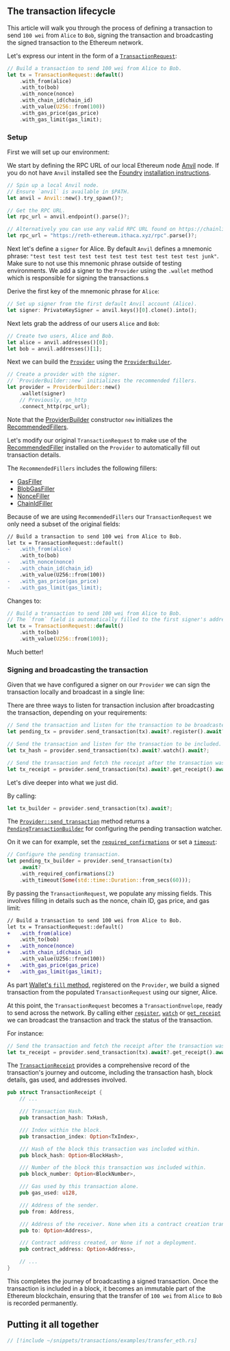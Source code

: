 ## The transaction lifecycle

This article will walk you through the process of defining a transaction to send `100 wei` from `Alice` to `Bob`, signing the transaction and broadcasting the signed transaction to the Ethereum network.

Let's express our intent in the form of a [`TransactionRequest`](https://docs.rs/alloy/latest/alloy/rpc/types/eth/struct.TransactionRequest.html):

```rust
// Build a transaction to send 100 wei from Alice to Bob.
let tx = TransactionRequest::default()
    .with_from(alice)
    .with_to(bob)
    .with_nonce(nonce)
    .with_chain_id(chain_id)
    .with_value(U256::from(100))
    .with_gas_price(gas_price)
    .with_gas_limit(gas_limit);
```

### Setup

First we will set up our environment:

We start by defining the RPC URL of our local Ethereum node [Anvil](https://github.com/foundry-rs/foundry/tree/master/crates/anvil) node.
If you do not have `Anvil` installed see the [Foundry](https://github.com/foundry-rs/foundry) [installation instructions](https://book.getfoundry.sh/getting-started/installation).

```rust
// Spin up a local Anvil node.
// Ensure `anvil` is available in $PATH.
let anvil = Anvil::new().try_spawn()?;

// Get the RPC URL.
let rpc_url = anvil.endpoint().parse()?;
```

```rust
// Alternatively you can use any valid RPC URL found on https://chainlist.org/
let rpc_url = "https://reth-ethereum.ithaca.xyz/rpc".parse()?;
```

Next let's define a `signer` for Alice. By default `Anvil` defines a mnemonic phrase: `"test test test test test test test test test test test junk"`. Make sure to not use this mnemonic phrase outside of testing environments. We add a signer to the `Provider` using the `.wallet` method which is responsible for signing the transactions.s

Derive the first key of the mnemonic phrase for `Alice`:

```rust
// Set up signer from the first default Anvil account (Alice).
let signer: PrivateKeySigner = anvil.keys()[0].clone().into();
```

Next lets grab the address of our users `Alice` and `Bob`:

```rust
// Create two users, Alice and Bob.
let alice = anvil.addresses()[0];
let bob = anvil.addresses()[1];
```

Next we can build the [`Provider`](https://docs.rs/alloy/latest/alloy/providers/trait.Provider.html) using the [`ProviderBuilder`](https://docs.rs/alloy/latest/alloy/providers/struct.ProviderBuilder.html).

```rust
// Create a provider with the signer.
// `ProviderBuilder::new` initializes the recommended fillers.
let provider = ProviderBuilder::new()
    .wallet(signer)
    // Previously, on_http
    .connect_http(rpc_url);
```

Note that the [ProviderBuilder](/rpc-providers/setting-up-a-provider.md) constructor `new` initializes the [RecommendedFillers](/rpc-providers/understanding-fillers).

Let's modify our original `TransactionRequest` to make use of the [RecommendedFiller](https://docs.rs/alloy/latest/alloy/providers/fillers/type.RecommendedFiller.html) installed on the `Provider` to automatically fill out transaction details.

The `RecommendedFillers` includes the following fillers:

- [GasFiller](https://docs.rs/alloy/latest/alloy/providers/fillers/struct.GasFiller.html)
- [BlobGasFiller](https://docs.rs/alloy-provider/latest/alloy_provider/fillers/struct.BlobGasFiller.html)
- [NonceFiller](https://docs.rs/alloy/latest/alloy/providers/fillers/struct.NonceFiller.html)
- [ChainIdFiller](https://docs.rs/alloy/latest/alloy/providers/fillers/struct.ChainIdFiller.html)

Because of we are using `RecommendedFillers` our `TransactionRequest` we only need a subset of the original fields:

```diff showLineNumbers
// Build a transaction to send 100 wei from Alice to Bob.
let tx = TransactionRequest::default()
-   .with_from(alice)
    .with_to(bob)
-   .with_nonce(nonce)
-   .with_chain_id(chain_id)
    .with_value(U256::from(100))
-   .with_gas_price(gas_price)
-   .with_gas_limit(gas_limit);
```

Changes to:

```rust showLineNumbers
// Build a transaction to send 100 wei from Alice to Bob.
// The `from` field is automatically filled to the first signer's address (Alice).
let tx = TransactionRequest::default()
    .with_to(bob)
    .with_value(U256::from(100));
```

Much better!

### Signing and broadcasting the transaction

Given that we have configured a signer on our `Provider` we can sign the transaction locally and broadcast in a single line:

There are three ways to listen for transaction inclusion after broadcasting the transaction, depending on your requirements:

```rust
// Send the transaction and listen for the transaction to be broadcasted.
let pending_tx = provider.send_transaction(tx).await?.register().await?;
```

```rust
// Send the transaction and listen for the transaction to be included.
let tx_hash = provider.send_transaction(tx).await?.watch().await?;
```

```rust
// Send the transaction and fetch the receipt after the transaction was included.
let tx_receipt = provider.send_transaction(tx).await?.get_receipt().await?;
```

Let's dive deeper into what we just did.

By calling:

```rust
let tx_builder = provider.send_transaction(tx).await?;
```

The [`Provider::send_transaction`](https://docs.rs/alloy/latest/alloy/providers/trait.Provider.html#method.send_transaction) method returns a [`PendingTransactionBuilder`](https://docs.rs/alloy/latest/alloy/providers/struct.PendingTransactionBuilder.html) for configuring the pending transaction watcher.

On it we can for example, set the [`required_confirmations`](https://docs.rs/alloy/latest/alloy/providers/struct.PendingTransactionBuilder.html#method.set_required_confirmations) or set a [`timeout`](https://docs.rs/alloy/latest/alloy/providers/struct.PendingTransactionBuilder.html#method.set_timeout):

```rust
// Configure the pending transaction.
let pending_tx_builder = provider.send_transaction(tx)
    .await?
    .with_required_confirmations(2)
    .with_timeout(Some(std::time::Duration::from_secs(60)));
```

By passing the `TransactionRequest`, we populate any missing fields. This involves filling in details such as the nonce, chain ID, gas price, and gas limit:

```diff
// Build a transaction to send 100 wei from Alice to Bob.
let tx = TransactionRequest::default()
+   .with_from(alice)
    .with_to(bob)
+   .with_nonce(nonce)
+   .with_chain_id(chain_id)
    .with_value(U256::from(100))
+   .with_gas_price(gas_price)
+   .with_gas_limit(gas_limit);
```

As part [Wallet's `fill` method](https://docs.rs/alloy/latest/alloy/providers/fillers/trait.TxFiller.html#tymethod.fill), registered on the `Provider`, we build a signed transaction from the populated `TransactionRequest` using our signer, Alice.

At this point, the `TransactionRequest` becomes a `TransactionEnvelope`, ready to send across the network. By calling either [`register`](https://docs.rs/alloy/latest/alloy/providers/struct.PendingTransactionBuilder.html#method.register), [`watch`](https://docs.rs/alloy/latest/alloy/providers/struct.PendingTransactionBuilder.html#method.watch) or [`get_receipt`](https://docs.rs/alloy/latest/alloy/providers/struct.PendingTransactionBuilder.html#method.get_receipt) we can broadcast the transaction and track the status of the transaction.

For instance:

```rust
// Send the transaction and fetch the receipt after the transaction was included.
let tx_receipt = provider.send_transaction(tx).await?.get_receipt().await?;
```

The [`TransactionReceipt`](https://docs.rs/alloy/latest/alloy/rpc/types/struct.TransactionReceipt.html) provides a comprehensive record of the transaction's journey and outcome, including the transaction hash, block details, gas used, and addresses involved.

```rust
pub struct TransactionReceipt {
    // ...

    /// Transaction Hash.
    pub transaction_hash: TxHash,

    /// Index within the block.
    pub transaction_index: Option<TxIndex>,

    /// Hash of the block this transaction was included within.
    pub block_hash: Option<BlockHash>,

    /// Number of the block this transaction was included within.
    pub block_number: Option<BlockNumber>,

    /// Gas used by this transaction alone.
    pub gas_used: u128,

    /// Address of the sender.
    pub from: Address,

    /// Address of the receiver. None when its a contract creation transaction.
    pub to: Option<Address>,

    /// Contract address created, or None if not a deployment.
    pub contract_address: Option<Address>,

    // ...
}
```

This completes the journey of broadcasting a signed transaction. Once the transaction is included in a block, it becomes an immutable part of the Ethereum blockchain, ensuring that the transfer of `100 wei` from `Alice` to `Bob` is recorded permanently.

## Putting it all together

```rust
// [!include ~/snippets/transactions/examples/transfer_eth.rs]
```
